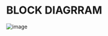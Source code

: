 # BLOCK DIAGRRAM


![image](https://user-images.githubusercontent.com/94309132/143597422-17d97350-dece-48bc-9422-0c06eae169dc.png)

